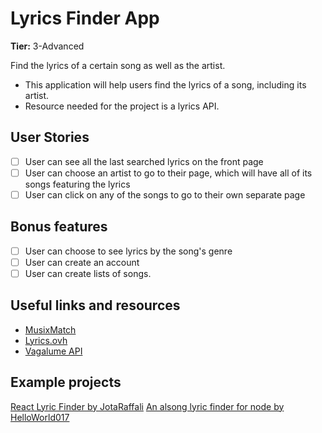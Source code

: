 # Lyrics Finder App

**Tier:** 3-Advanced

Find the lyrics of a certain song as well as the artist.

-   This application will help users find the lyrics of a song, including its artist.
-   Resource needed for the project is a lyrics API.

## User Stories

-   [ ] User can see all the last searched lyrics on the front page
-   [ ] User can choose an artist to go to their page, which will have all of its songs featuring the lyrics
-   [ ] User can click on any of the songs to go to their own separate page

## Bonus features

-   [ ] User can choose to see lyrics by the song's genre
-   [ ] User can create an account
-   [ ] User can create lists of songs.

## Useful links and resources

-   [MusixMatch](https://developer.musixmatch.com/)
-   [Lyrics.ovh](https://lyricsovh.docs.apiary.io/#)
-   [Vagalume API](https://api.vagalume.com.br/docs/)


## Example projects

[React Lyric Finder by JotaRaffali](https://github.com/JotaRaffalli/React-Lyric-Finder)
[An alsong lyric finder for node by HelloWorld017](https://github.com/HelloWorld017/node-alsong)